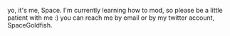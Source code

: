 yo, it's me, Space. I'm currently learning how to mod, so please
be a little patient with me :)
you can reach me by email or by my twitter account, SpaceGoldfish.

